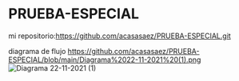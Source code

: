 # PRUEBA-ESPECIAL
mi repositorio:https://github.com/acasasaez/PRUEBA-ESPECIAL.git

diagrama de flujo
https://github.com/acasasaez/PRUEBA-ESPECIAL/blob/main/Diagrama%2022-11-2021%20(1).png
![Diagrama 22-11-2021 (1)](https://user-images.githubusercontent.com/91721826/143014589-e04961cc-9d06-406b-b08d-038ed1944849.png)
